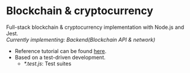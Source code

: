# Blockchain & cryptocurrency
Full-stack blockchain & cryptocurrency implementation with Node.js and Jest.\
_Currently implementing: Backend(Blockchain API & network)_
* Reference tutorial can be found [here](https://github.com/15Dkatz/cryptochain).
* Based on a test-driven development.
  * _*.test.js_: Test suites
